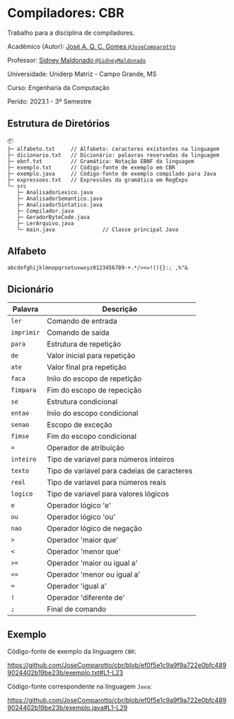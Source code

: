 # Compiladores: CBR

Trabalho para a disciplina de compiladores.

Acadêmico (Autor): [José A. Q. C. Gomes `@JoseComparotto`](https://github.com/JoseComparotto)

Professor: [Sidney Maldonado `@SidneyMaldonado`](https://github.com/SidneyMaldonado)

Universidade: Uniderp Matriz - Campo Grande, MS

Curso: Engenharia da Computação

Perído: 2023.1 - 3º Semestre

## Estrutura de Diretórios

```plain
📦 
├─ alfabeto.txt     // Alfabeto: caracteres existentes na linguagem 
├─ dicionario.txt   // Dicionário: palavras reservadas da linguagem
├─ ebnf.txt         // Gramática: Notação EBNF da linguagem
├─ exemplo.txt      // Código-fonte de exemplo em CBR
├─ exemplo.java     // Código-fonte de exemplo compilado para Java
├─ expressoes.txt   // Expressões da gramática em RegExps
└─ src
   ├─ AnalisadorLexico.java
   ├─ AnalisadorSemantico.java
   ├─ AnalisadorSintatico.java
   ├─ Compilador.java
   ├─ GeradorByteCode.java
   ├─ LerArquivo.java
   └─ main.java               // Classe principal Java
```

## Alfabeto

`abcdefghijklmnopqrsetuvwxyz0123456789-+.*/><=!(){}:; ,%"&`

## Dicionário

| Palavra   | Descrição |
|-----------|-----------|
| `ler`     | Comando de entrada
| `imprimir`| Comando de saída
| `para`    | Estrutura de repetição
| `de`      | Valor inicial para repetição
| `ate`     | Valor final pra repetição
| `faca`    | Iníio do escopo de repetição
| `fimpara` | Fim do escopo de repecição
| `se`      | Estrutura condicional
| `entao`   | Iníio do escopo condicional
| `senao`   | Escopo de exceção
| `fimse`   | Fim do escopo condicional
| `=`       | Operador de atribuíção
| `inteiro` | Tipo de variavel para números inteiros
| `texto`   | Tipo de variavel para cadeias de caracteres
| `real`    | Tipo de variavel para números reais
| `logico`  | Tipo de variavel para valores lógicos
| `e`       | Operador lógico 'e'
| `ou`      | Operador lógico 'ou' 
| `nao`     | Operador lógico de negação 
| `>`       | Operador 'maior que'
| `<`       | Operador 'menor que'
| `>=`      | Operador 'maior ou igual a'
| `<=`      | Operador 'menor ou igual a'
| `=`       | Operador 'igual a'
| `!`       | Operador 'diferente de'
| `;`       | Final de comando

## Exemplo

Código-fonte de exemplo da linguagem `CBR`:

<https://github.com/JoseComparotto/cbr/blob/ef0f5e1c9a9f9a722e0bfc4899024402b19be23b/exemplo.txt#L1-L23>

Código-fonte correspondente na linguagem `Java`:

<https://github.com/JoseComparotto/cbr/blob/ef0f5e1c9a9f9a722e0bfc4899024402b19be23b/exemplo.java#L1-L29>
